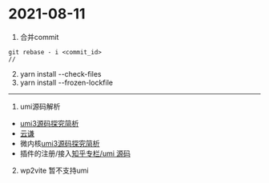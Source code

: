 # 2021-08-11
1. 合并commit
```
git rebase - i <commit_id>
// 
```
2. yarn install --check-files
3. yarn install --frozen-lockfile

- - - - 
1. umi源码解析
- [umi3源码探究简析](https://vleedesigntheory.github.io/tech/front/umi20210222.html)
- [云谦](https://www.bilibili.com/video/av40319780/)
-  微内核[umi3源码探究简析](https://zhuanlan.zhihu.com/p/354158155)
  - 插件的注册/接入[知乎专栏/umi 源码](https://www.zhihu.com/column/c_1269578954706702336)
2. wp2vite
暂不支持umi